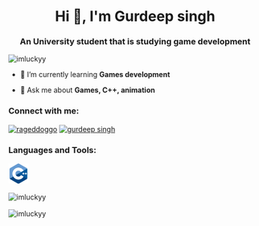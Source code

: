 
<h1 align="center">Hi 👋, I'm Gurdeep singh</h1>
<h3 align="center">An University  student that is studying game development</h3>

<p align="left"> <img src="https://komarev.com/ghpvc/?username=imluckyy&label=Profile%20views&color=0e75b6&style=flat" alt="imluckyy" /> </p>

- 🌱 I’m currently learning **Games development**

- 💬 Ask me about **Games, C++, animation**

<h3 align="left">Connect with me:</h3>
<p align="left">
<a href="https://twitter.com/rageddoggo" target="blank"><img align="center" src="https://raw.githubusercontent.com/rahuldkjain/github-profile-readme-generator/master/src/images/icons/Social/twitter.svg" alt="rageddoggo" height="30" width="40" /></a>
<a href="https://linkedin.com/in/gurdeep singh" target="blank"><img align="center" src="https://raw.githubusercontent.com/rahuldkjain/github-profile-readme-generator/master/src/images/icons/Social/linked-in-alt.svg" alt="gurdeep singh" height="30" width="40" /></a>
</p>

<h3 align="left">Languages and Tools:</h3>
<p align="left"> <a href="https://www.w3schools.com/cpp/" target="_blank"> <img src="https://raw.githubusercontent.com/devicons/devicon/master/icons/cplusplus/cplusplus-original.svg" alt="cplusplus" width="40" height="40"/> </a> </p>

<p><img align="center" src="https://github-readme-stats.vercel.app/api/top-langs?username=imluckyy&show_icons=true&locale=en&layout=compact" alt="imluckyy" /></p>

<p><img align="center" src="https://github-readme-streak-stats.herokuapp.com/?user=imluckyy&" alt="imluckyy" /></p>

